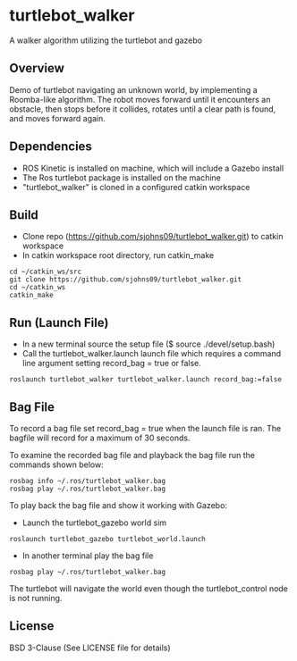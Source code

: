 # turtlebot_walker

A walker algorithm utilizing the turtlebot and gazebo

## Overview 

Demo of turtlebot navigating an unknown world, by implementing a Roomba-like algorithm. The robot moves forward until it encounters an obstacle, then stops before it collides, rotates until a clear path is found, and moves forward again.

## Dependencies

 - ROS Kinetic is installed on machine, which will include a Gazebo install
 - The Ros turtlebot package is installed on the machine
 - "turtlebot_walker" is cloned in a configured catkin workspace

## Build

 - Clone repo (https://github.com/sjohns09/turtlebot_walker.git) to catkin workspace
 - In catkin workspace root directory, run catkin_make
 
 ```
 cd ~/catkin_ws/src
 git clone https://github.com/sjohns09/turtlebot_walker.git
 cd ~/catkin_ws
 catkin_make
 ```

## Run (Launch File)

 - In a new terminal source the setup file ($ source ./devel/setup.bash)
 - Call the turtlebot\_walker.launch launch file which requires a command line argument setting record\_bag = true or false.

```
roslaunch turtlebot_walker turtlebot_walker.launch record_bag:=false
```
## Bag File

To record a bag file set record\_bag = true when the launch file is ran. The bagfile will record for a maximum of 30 seconds.

To examine the recorded bag file and playback the bag file run the commands shown below:

```
rosbag info ~/.ros/turtlebot_walker.bag
rosbag play ~/.ros/turtlebot_walker.bag
```
To play back the bag file and show it working with Gazebo:

  - Launch the turtlebot_gazebo world sim
 
 ```
 roslaunch turtlebot_gazebo turtlebot_world.launch
 ```
 - In another terminal play the bag file
 
 ```
 rosbag play ~/.ros/turtlebot_walker.bag
 ```
The turtlebot will navigate the world even though the turtlebot_control node is not running.

## License

BSD 3-Clause (See LICENSE file for details)
